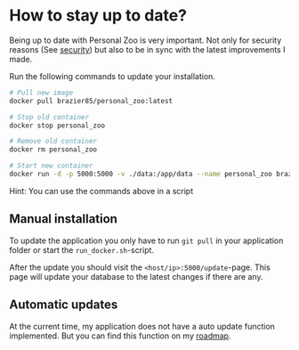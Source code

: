 # How to stay up to date?

Being up to date with Personal Zoo is very important. Not only for security reasons (See [security](/security)) but also to be in sync with the latest improvements I made.

Run the following commands to update your installation.
```bash
# Pull new image
docker pull brazier85/personal_zoo:latest

# Stop old container
docker stop personal_zoo

# Remove old container
docker rm personal_zoo

# Start new container
docker run -d -p 5000:5000 -v ./data:/app/data --name personal_zoo brazier85/personal_zoo:latest
```
Hint: You can use the commands above in a script

## Manual installation
To update the application you only have to run `git pull` in your application folder or start the `run_docker.sh`-script.

After the update you should visit the `<host/ip>:5000/update`-page. This page will update your database to the latest changes if there are any.

## Automatic updates

At the current time, my application does not have a auto update function implemented.  But you can find this function on my [roadmap](/roadmap).